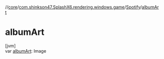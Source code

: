 //[core](../../../index.md)/[com.shinkson47.SplashX6.rendering.windows.game](../index.md)/[Spotify](index.md)/[albumArt](album-art.md)

# albumArt

[jvm]\
var [albumArt](album-art.md): Image
